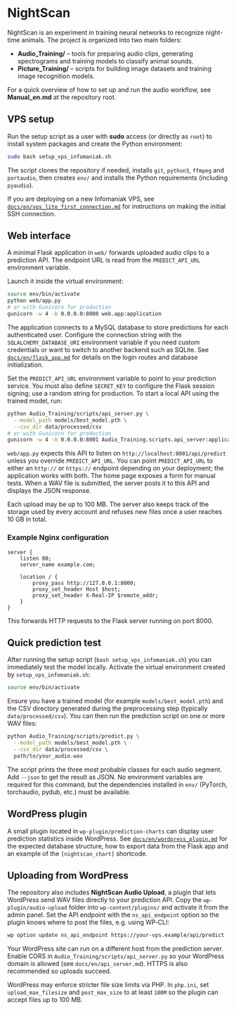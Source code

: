# NightScan

NightScan is an experiment in training neural networks to recognize night-time animals.
The project is organized into two main folders:

- **Audio_Training/** – tools for preparing audio clips, generating spectrograms and training models to classify animal sounds.
- **Picture_Training/** – scripts for building image datasets and training image recognition models.

For a quick overview of how to set up and run the audio workflow, see **Manual_en.md** at the repository root.

## VPS setup

Run the setup script as a user with **sudo** access (or directly as
`root`) to install system packages and create the Python environment:

```bash
sudo bash setup_vps_infomaniak.sh
```

The script clones the repository if needed, installs `git`, `python3`,
`ffmpeg` and `portaudio`, then creates `env/` and installs the Python
requirements (including `pyaudio`).

If you are deploying on a new Infomaniak VPS, see
[`docs/en/vps_lite_first_connection.md`](docs/en/vps_lite_first_connection.md)
for instructions on making the initial SSH connection.

## Web interface

A minimal Flask application in `web/` forwards
uploaded audio clips to a prediction API. The endpoint URL is
read from the `PREDICT_API_URL` environment variable.

Launch it inside the virtual environment:

```bash
source env/bin/activate
python web/app.py
# or with Gunicorn for production
gunicorn -w 4 -b 0.0.0.0:8000 web.app:application
```

The application connects to a MySQL database to store predictions for each
authenticated user. Configure the connection string with the
`SQLALCHEMY_DATABASE_URI` environment variable if you need custom credentials or
want to switch to another backend such as SQLite.
See [`docs/en/flask_app.md`](docs/en/flask_app.md) for details on the login
routes and database initialization.

Set the `PREDICT_API_URL` environment variable to point to your
prediction service. You must also define `SECRET_KEY` to configure the
Flask session signing; use a random string for production.
To start a local API using the trained model, run:

```bash
python Audio_Training/scripts/api_server.py \
  --model_path models/best_model.pth \
  --csv_dir data/processed/csv
# or with Gunicorn for production
gunicorn -w 4 -b 0.0.0.0:8001 Audio_Training.scripts.api_server:application
```

`web/app.py` expects this API to listen on `http://localhost:8001/api/predict`
unless you override `PREDICT_API_URL`.
You can point `PREDICT_API_URL` to either an `http://` or `https://` endpoint
depending on your deployment; the application works with both.
The home page exposes a form for manual tests.
When a WAV file is submitted, the server posts it to this API and
displays the JSON response.

Each upload may be up to 100 MB. The server also keeps track of the
storage used by every account and refuses new files once a user reaches
10 GB in total.

### Example Nginx configuration

```
server {
    listen 80;
    server_name example.com;

    location / {
        proxy_pass http://127.0.0.1:8000;
        proxy_set_header Host $host;
        proxy_set_header X-Real-IP $remote_addr;
    }
}
```

This forwards HTTP requests to the Flask server running on port 8000.

## Quick prediction test

After running the setup script (`bash setup_vps_infomaniak.sh`) you can
immediately test the model locally. Activate the virtual environment
created by `setup_vps_infomaniak.sh`:

```bash
source env/bin/activate
```

Ensure you have a trained model (for example
`models/best_model.pth`) and the CSV directory generated during the
preprocessing step (typically `data/processed/csv`). You can then run
the prediction script on one or more WAV files:

```bash
python Audio_Training/scripts/predict.py \
  --model_path models/best_model.pth \
  --csv_dir data/processed/csv \
  path/to/your_audio.wav
```

The script prints the three most probable classes for each audio
segment. Add `--json` to get the result as JSON. No environment
variables are required for this command, but the dependencies installed
in `env/` (PyTorch, torchaudio, pydub, etc.) must be available.

## WordPress plugin

A small plugin located in `wp-plugin/prediction-charts` can display
user prediction statistics inside WordPress. See
[`docs/en/wordpress_plugin.md`](docs/en/wordpress_plugin.md) for the expected
database structure, how to export data from the Flask app and an example
of the `[nightscan_chart]` shortcode.

## Uploading from WordPress

The repository also includes **NightScan Audio Upload**, a plugin that
lets WordPress send WAV files directly to your prediction API. Copy the
`wp-plugin/audio-upload` folder into `wp-content/plugins/` and activate
it from the admin panel. Set the API endpoint with the `ns_api_endpoint`
option so the plugin knows where to post the files, e.g. using WP‑CLI:

```bash
wp option update ns_api_endpoint https://your-vps.example/api/predict
```

Your WordPress site can run on a different host from the prediction
server. Enable CORS in `Audio_Training/scripts/api_server.py` so your
WordPress domain is allowed (see `docs/en/api_server.md`). HTTPS is also
recommended so uploads succeed.

WordPress may enforce stricter file size limits via PHP. In `php.ini`,
set `upload_max_filesize` and `post_max_size` to at least `100M` so the
plugin can accept files up to 100 MB.

